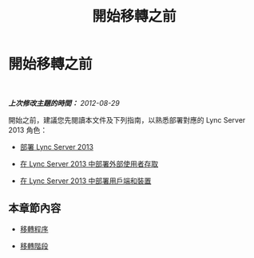 ﻿---
title: 開始移轉之前
TOCTitle: 開始移轉之前
ms:assetid: 5938f360-017d-4658-8f99-e605b4129b18
ms:mtpsurl: https://technet.microsoft.com/zh-tw/library/JJ204909(v=OCS.15)
ms:contentKeyID: 49290997
ms.date: 08/10/2015
mtps_version: v=OCS.15
ms.translationtype: HT
---

# 開始移轉之前

 

_**上次修改主題的時間：** 2012-08-29_

開始之前，建議您先閱讀本文件及下列指南，以熟悉部署對應的 Lync Server 2013 角色：

  - [部署 Lync Server 2013](lync-server-2013-deploying-lync-server.md)

  - [在 Lync Server 2013 中部署外部使用者存取](lync-server-2013-deploying-external-user-access.md)

  - [在 Lync Server 2013 中部署用戶端和裝置](lync-server-2013-deploying-clients-and-devices.md)

## 本章節內容

  - [移轉程序](migration-process_1.md)

  - [移轉階段](migration-phases_1.md)

